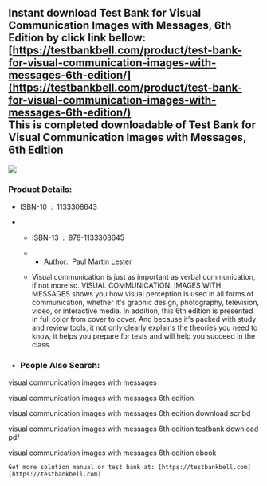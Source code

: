 Instant download **Test Bank for Visual Communication Images with Messages, 6th Edition** by click link bellow:  
[https://testbankbell.com/product/test-bank-for-visual-communication-images-with-messages-6th-edition/](https://testbankbell.com/product/test-bank-for-visual-communication-images-with-messages-6th-edition/)  
This is completed downloadable of Test Bank for Visual Communication Images with Messages, 6th Edition
------------------------------------------------------------------------------------------------------


![](https://testbankbell.com/wp-content/uploads/2023/05/Test-Bank-for-Visual-Communication-Images-with-Messages-6th-Edition-228x228-1.jpg)


 ### Product Details:


 * ISBN-10 ‏ : ‎ 1133308643
 * * ISBN-13 ‏ : ‎ 978-1133308645
   * * Author:  Paul Martin Lester
    
   * Visual communication is just as important as verbal communication, if not more so. VISUAL COMMUNICATION: IMAGES WITH MESSAGES shows you how visual perception is used in all forms of communication, whether it's graphic design, photography, television, video, or interactive media. In addition, this 6th edition is presented in full color from cover to cover. And because it's packed with study and review tools, it not only clearly explains the theories you need to know, it helps you prepare for tests and will help you succeed in the class.
  
 * ### People Also Search:

visual communication images with messages

visual communication images with messages 6th edition

visual communication images with messages 6th edition download scribd

visual communication images with messages 6th edition testbank download pdf

visual communication images with messages 6th edition ebook


    Get more solution manual or test bank at: [https://testbankbell.com](https://testbankbell.com)
